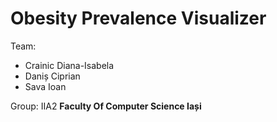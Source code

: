 # Obesity Prevalence Visualizer

Team:
 - Crainic Diana-Isabela
 - Daniș Ciprian
 - Sava Ioan

Group: IIA2
**Faculty Of Computer Science Iași**